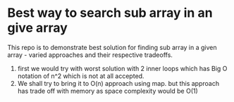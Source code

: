 # Best way to search sub array in an give array 

This repo is to demonstrate best solution for finding sub array in a given array - varied approaches and their respective tradeoffs.

1. first we would try with worst solution with 2 inner loops which has Big O notation of n^2 which is not at all accepted.
2. We shall try to bring it to O(n) approach using map. but this approach has trade off with memory as space complexity would be O(1)